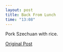 ```yaml
---
layout: post
title: Back From Lunch
time: "13:08"
---
```


Pork Szechuan with rice.

[Original Post](http://users.livejournal.com/__anti/4372.html)
